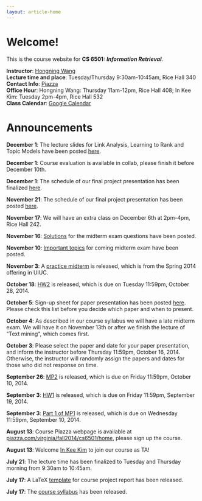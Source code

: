 ```yaml
---
layout: article-home
---
```

# Welcome!
This is the course website for **CS 6501:** ***Information Retrieval***.

**Instructor**: [Hongning Wang](http://sifaka.cs.uiuc.edu/~wang296/)   
**Lecture time and place**: Tuesday/Thursday 9:30am-10:45am, Rice Hall 340   
**Contact Info**: [Piazza](http://piazza.com/virginia/fall2014/cs6501/home)   
**Office Hour**: Hongning Wang: Thursday 11am-12pm, Rice Hall 408; In Kee Kim: Tuesday 2pm-4pm, Rice Hall 532    
**Class Calendar**: [Google Calendar]({{site.baseurl}}/calendar.html)

# Announcements
**December 1**: The lecture slides for Link Analysis, Learning to Rank and Topic Models have been posted [here]({{site.baseurl}}/lectures.html).

**December 1**: Course evaluation is available in collab, please finish it before December 10th.

**December 1**: The schedule of our final project presentation has been finalized [here]({{site.baseurl}}/project.html).

**November 21**: The schedule of our final project presentation has been posted [here]({{site.baseurl}}/project.html).

**November 17**: We will have an extra class on December 6th at 2pm-4pm, Rice Hall 242.

**November 16**: [Solutions]({{site.baseurl}}/midterm.html) for the midterm exam questions have been posted.

**November 10**: [Important topics]({{site.baseurl}}/midterm.html) for coming midterm exam have been posted.

**November 3**: A [practice midterm]({{site.baseurl}}/midterm.html) is released, which is from the Spring 2014 offering in UIUC.

**October 18**: [HW2]({{site.baseurl}}/hws/hw2.html) is released, which is due on Tuesday 11:59pm, October 28, 2014.

**October 5**: Sign-up sheet for paper presentation has been posted [here]({{site.baseurl}}/presentation.html). Please check this list before you decide which paper and when to present.   

**October 4**: As described in our course syllabus we will have a late midterm exam. We will have it on November 13th or after we finish the lecture of "Text mining", which comes first.   

**October 3**: Please select the paper and date for your paper presentation, and inform the instructor before Thursday 11:59pm, October 16, 2014. Otherwise, the instructor will randomly assign the papers and dates for those who did not response on time.  

**September 26**: [MP2]({{site.baseurl}}/mps/mp2.html) is released, which is due on Friday 11:59pm, October 10, 2014. 

**September 3**: [HW1]({{site.baseurl}}/hws/hw1.html) is released, which is due on Friday 11:59pm, September 19, 2014.

**September 3**: [Part 1 of MP1]({{site.baseurl}}/mps/mp1.html) is released, which is due on Wednesday 11:59pm, September 10, 2014.

**August 13**: Course Piazza webpage is available at [piazza.com/virginia/fall2014/cs6501/home](http://piazza.com/virginia/fall2014/cs6501/home), please sign up the course.

**August 13**: Welcome [In Kee Kim](http://www.cs.virginia.edu/~ik2sb/) to join our course as TA!   

**July 21**: The lecture time has been finalized to Tuesday and Thursday morning from 9:30am to 10:45am.

**July 17**: A LaTeX [template]({{site.baseurl}}/docs/cs6501-templates.zip) for course project report has been released.

**July 17**: The [course syllabus]({{site.baseurl}}/docs/syllabus.pdf) has been
released.